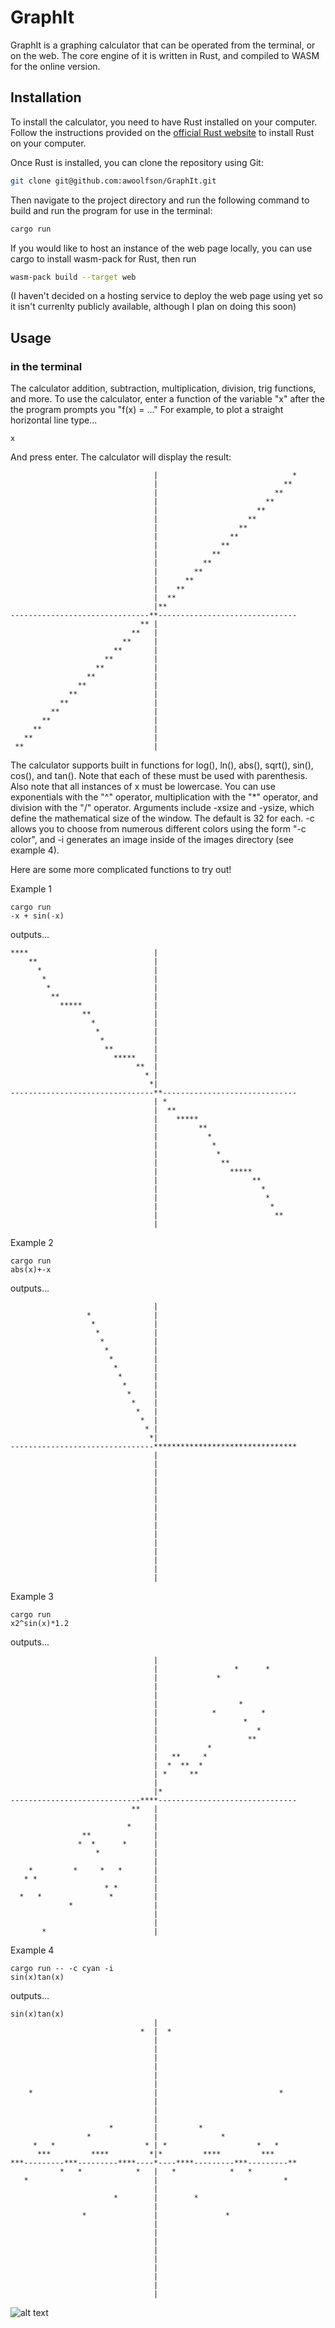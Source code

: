 # GraphIt

GraphIt is a graphing calculator that can be operated from the terminal, or on the web. The core engine of it is written in Rust, and compiled to WASM for the online version.

## Installation

To install the calculator, you need to have Rust installed on your computer. Follow the instructions provided on the [official Rust website](https://www.rust-lang.org/tools/install) to install Rust on your computer.

Once Rust is installed, you can clone the repository using Git:

```bash
git clone git@github.com:awoolfson/GraphIt.git
```

Then navigate to the project directory and run the following command to build and run the program for use in the terminal:

```bash
cargo run
```

If you would like to host an instance of the web page locally, you can use cargo to install wasm-pack for Rust, then run

```bash
wasm-pack build --target web
```

(I haven't decided on a hosting service to deploy the web page using yet so it isn't currenlty publicly available, although I plan on doing this soon)

## Usage

### in the terminal

The calculator addition, subtraction, multiplication, division, trig functions, and more. To use the calculator, enter a function of the variable "x" after the the program prompts you "f(x) = ..."
For example, to plot a straight horizontal line type...

```text
x
```

And press enter. The calculator will display the result:

```text
                                |                              *
                                |                            **
                                |                          **
                                |                        **
                                |                      **
                                |                    **
                                |                  **
                                |                **
                                |              **
                                |            **
                                |          **
                                |        **
                                |      **
                                |    **
                                |  **
                                |**
-------------------------------**-------------------------------
                             ** |
                           **   |
                         **     |
                       **       |
                     **         |
                   **           |
                 **             |
               **               |
             **                 |
           **                   |
         **                     |
       **                       |
     **                         |
   **                           |
 **                             |
```

The calculator supports built in functions for log(), ln(), abs(), sqrt(), sin(), cos(), and tan(). Note that each of these must be used with
parenthesis. Also note that all instances of x must be lowercase. You can use exponentials with the "^" operator, multiplication with the "*" operator, and division with the "/" operator. Arguments include -xsize and -ysize, which define the mathematical size of the window. The default is 32 for each. -c allows you to choose from numerous different colors using the form "-c color", and -i generates an image inside of the images directory (see example 4).

Here are some more complicated functions to try out!

Example 1

```text
cargo run
-x + sin(-x)
```

outputs...

```text
****                            |
    **                          |
      *                         |
       *                        |
        *                       |
         **                     |
           *****                |
                **              |
                  *             |
                   *            |
                    *           |
                     **         |
                       *****    |
                            **  |
                              * |
                               *|
--------------------------------**------------------------------
                                | *
                                |  **
                                |    *****
                                |         **
                                |           *
                                |            *
                                |             *
                                |              **
                                |                *****
                                |                     **
                                |                       *
                                |                        *
                                |                         *
                                |                          **
                                |    
```

Example 2

```text
cargo run
abs(x)+-x
```

outputs...

```text
                                |
                 *              |
                  *             |
                   *            |
                    *           |
                     *          |
                      *         |
                       *        |
                        *       |
                         *      |
                          *     |
                           *    |
                            *   |
                             *  |
                              * |
                               *|
--------------------------------********************************
                                |
                                |
                                |
                                |
                                |
                                |
                                |
                                |
                                |
                                |
                                |
                                |
                                |
                                |
                                |
```

Example 3

```text
cargo run
x2^sin(x)*1.2
```

outputs...

```text
                                |
                                |                 *      *
                                |             *
                                |
                                |
                                |                  *
                                |            *          *
                                |                   *
                                |                      *
                                |                    **
                                |           *
                                |   **     *
                                |  *  **  *
                                | *     **
                                |
                                |*
-----------------------------****-------------------------------
                           **   |
                                |
                          *     |
                **              |
               *  *      *      |
                   *            |
                                |
    *         *     *   *       |
   * *                          |
                     * *        |
  *   *               *         |
             *                  |
                                |
                                |
       *                        |
```

Example 4

```text
cargo run -- -c cyan -i
sin(x)tan(x)
```

outputs...

```text
sin(x)tan(x)
                                |
                             *  |  *
                                |
                                |
                                |
                                |
                                |
                                |
    *                           |                           *
                                |
                                |
                                |
                      *         |         *
                 *              |              *
     *   *                    * | *                    *   *
      ***         ****         *|*         ****         ***
***---------***---------****----*----****---------***---------**
           *   *            *   |   *            *   *
   *                            |                            *
                                |
                       *        |        *
                                |
                *               |               *
                                |
                                |
                                |
                                |
                                |
                                |
                                |
                                |
                                |
```

![alt text](https://github.com/awoolfson/GraphIt/blob/master/images/examples/sintan.png?raw=true "image output")
